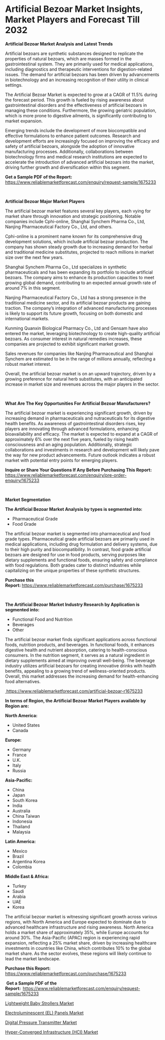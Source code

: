 <p><h1>Artificial Bezoar Market Insights, Market Players and Forecast Till 2032</h1></p><p><strong>Artificial Bezoar Market Analysis and Latest Trends</strong></p>
<p><p>Artificial bezoars are synthetic substances designed to replicate the properties of natural bezoars, which are masses formed in the gastrointestinal system. They are primarily used for medical applications, including diagnostics and therapeutic interventions for digestion-related issues. The demand for artificial bezoars has been driven by advancements in biotechnology and an increasing recognition of their utility in clinical settings.</p><p>The Artificial Bezoar Market is expected to grow at a CAGR of 11.5% during the forecast period. This growth is fueled by rising awareness about gastrointestinal disorders and the effectiveness of artificial bezoars in managing these conditions. Furthermore, the growing geriatric population, which is more prone to digestive ailments, is significantly contributing to market expansion. </p><p>Emerging trends include the development of more biocompatible and effective formulations to enhance patient outcomes. Research and development efforts are increasingly focused on improving the efficacy and safety of artificial bezoars, alongside the adoption of innovative manufacturing processes. Additionally, collaborations between biotechnology firms and medical research institutions are expected to accelerate the introduction of advanced artificial bezoars into the market, driving further growth and diversification within this segment.</p></p>
<p><strong>Get a Sample PDF of the Report:&nbsp;</strong> <a href="https://www.reliablemarketforecast.com/enquiry/request-sample/1675233?utm_campaign=1169&utm_medium=2&utm_source=Github&utm_content=ia&utm_term=30012025&utm_id=artificial-bezoar">https://www.reliablemarketforecast.com/enquiry/request-sample/1675233</a></p>
<p>&nbsp;</p>
<p><strong>Artificial Bezoar Major Market Players</strong></p>
<p><p>The artificial bezoar market features several key players, each vying for market share through innovation and strategic positioning. Notable companies include Cphi-online, Shanghai Synchem Pharma Co., Ltd, Nanjing Pharmaceutical Factory Co., Ltd, and others.</p><p>Cphi-online is a prominent name known for its comprehensive drug development solutions, which include artificial bezoar production. The company has shown steady growth due to increasing demand for herbal and traditional medicine substitutes, projected to reach millions in market size over the next few years.</p><p>Shanghai Synchem Pharma Co., Ltd specializes in synthetic pharmaceuticals and has been expanding its portfolio to include artificial bezoars. The company aims to enhance its production capacities to meet growing global demand, contributing to an expected annual growth rate of around 7% in this segment.</p><p>Nanjing Pharmaceutical Factory Co., Ltd has a strong presence in the traditional medicine sector, and its artificial bezoar products are gaining traction. The company’s integration of advanced manufacturing processes is likely to support its future growth, focusing on both domestic and international markets.</p><p>Kunming Quanxin Biological Pharmacy Co., Ltd and Gensam have also entered the market, leveraging biotechnology to create high-quality artificial bezoars. As consumer interest in natural remedies increases, these companies are projected to exhibit significant market growth.</p><p>Sales revenues for companies like Nanjing Pharmaceutical and Shanghai Synchem are estimated to be in the range of millions annually, reflecting a robust market interest.</p><p>Overall, the artificial bezoar market is on an upward trajectory, driven by a growing preference for natural herb substitutes, with an anticipated increase in market size and revenues across the major players in the sector.</p></p>
<p>&nbsp;</p>
<p><strong>What Are The Key Opportunities For Artificial Bezoar Manufacturers?</strong></p>
<p><p>The artificial bezoar market is experiencing significant growth, driven by increasing demand in pharmaceuticals and nutraceuticals for its digestive health benefits. As awareness of gastrointestinal disorders rises, key players are innovating through advanced formulations, enhancing bioavailability and efficacy. The market is expected to expand at a CAGR of approximately 6% over the next five years, fueled by rising health consciousness and an aging population. Additionally, strategic collaborations and investments in research and development will likely pave the way for new product advancements. Future outlook indicates a robust market with potential entry points for emerging players.</p></p>
<p><strong>Inquire or Share Your Questions If Any Before Purchasing This Report:</strong> <a href="https://www.reliablemarketforecast.com/enquiry/pre-order-enquiry/1675233?utm_campaign=1169&utm_medium=2&utm_source=Github&utm_content=ia&utm_term=30012025&utm_id=artificial-bezoar">https://www.reliablemarketforecast.com/enquiry/pre-order-enquiry/1675233</a></p>
<p>&nbsp;</p>
<p><strong>Market Segmentation</strong></p>
<p><strong>The Artificial Bezoar Market Analysis by types is segmented into:</strong></p>
<p><ul><li>Pharmaceutical Grade</li><li>Food Grade</li></ul></p>
<p><p>The artificial bezoar market is segmented into pharmaceutical and food grade types. Pharmaceutical grade artificial bezoars are primarily used in medical applications, including drug formulation and delivery systems, due to their high purity and biocompatibility. In contrast, food grade artificial bezoars are designed for use in food products, serving purposes like dietary supplements and functional foods, ensuring safety and compliance with food regulations. Both grades cater to distinct industries while capitalizing on the unique properties of these synthetic structures.</p></p>
<p><strong>Purchase this Report:&nbsp;</strong><a href="https://www.reliablemarketforecast.com/purchase/1675233?utm_campaign=1169&utm_medium=2&utm_source=Github&utm_content=ia&utm_term=30012025&utm_id=artificial-bezoar">https://www.reliablemarketforecast.com/purchase/1675233</a></p>
<p>&nbsp;</p>
<p><strong>The Artificial Bezoar Market Industry Research by Application is segmented into:</strong></p>
<p><ul><li>Functional Food and Nutrition</li><li>Beverages</li><li>Other</li></ul></p>
<p><p>The artificial bezoar market finds significant applications across functional foods, nutrition products, and beverages. In functional foods, it enhances digestive health and nutrient absorption, catering to health-conscious consumers. In the nutrition segment, it serves as a natural ingredient in dietary supplements aimed at improving overall well-being. The beverage industry utilizes artificial bezoars for creating innovative drinks with health benefits, appealing to a growing trend of wellness-oriented products. Overall, this market addresses the increasing demand for health-enhancing food alternatives.</p></p>
<p><a href="https://www.reliablemarketforecast.com/artificial-bezoar-r1675233?utm_campaign=1169&utm_medium=2&utm_source=Github&utm_content=ia&utm_term=30012025&utm_id=artificial-bezoar">&nbsp;https://www.reliablemarketforecast.com/artificial-bezoar-r1675233</a></p>
<p><strong>In terms of Region, the Artificial Bezoar Market Players available by Region are:</strong></p>
<p>
    <p> <strong> North America: </strong>
        <ul>
            <li>United States</li>
            <li>Canada</li>
        </ul>
        </p> 
    <p> <strong> Europe: </strong>
        <ul>
            <li>Germany</li>
            <li>France</li>
            <li>U.K.</li>
            <li>Italy</li>
            <li>Russia</li>
        </ul>
        </p> 
    <p> <strong> Asia-Pacific: </strong>
        <ul>
            <li>China</li>
            <li>Japan</li>
            <li>South Korea</li>
            <li>India</li>
            <li>Australia</li>
            <li>China Taiwan</li>
            <li>Indonesia</li>
            <li>Thailand</li>
            <li>Malaysia</li>
        </ul>
        </p> 
    <p> <strong> Latin America: </strong>
        <ul>
            <li>Mexico</li>
            <li>Brazil</li>
            <li>Argentina Korea</li>
            <li>Colombia</li>
        </ul>
        </p> 
    <p> <strong> Middle East & Africa: </strong>
        <ul>
            <li>Turkey</li>
            <li>Saudi</li>
            <li>Arabia</li>
            <li>UAE</li>
            <li>Korea</li>
        </ul>
    </p>
    </p>
<p><p>The artificial bezoar market is witnessing significant growth across various regions, with North America and Europe expected to dominate due to advanced healthcare infrastructure and rising awareness. North America holds a market share of approximately 35%, while Europe accounts for around 30%. The Asia-Pacific (APAC) region is experiencing rapid expansion, reflecting a 25% market share, driven by increasing healthcare investments in countries like China, which contributes 10% to the global market share. As the sector evolves, these regions will likely continue to lead the market landscape.</p></p>
<p><strong>Purchase this Report: </strong><a href="https://www.reliablemarketforecast.com/purchase/1675233?utm_campaign=1169&utm_medium=2&utm_source=Github&utm_content=ia&utm_term=30012025&utm_id=artificial-bezoar">https://www.reliablemarketforecast.com/purchase/1675233</a></p>
<p>&nbsp;<strong>Get a Sample PDF of the Report:&nbsp;&nbsp;</strong><a href="https://www.reliablemarketforecast.com/enquiry/request-sample/1675233?utm_campaign=1169&utm_medium=2&utm_source=Github&utm_content=ia&utm_term=30012025&utm_id=artificial-bezoar">https://www.reliablemarketforecast.com/enquiry/request-sample/1675233</a></p>
<p><strong></strong></p>
<p><p><a href="https://www.linkedin.com/pulse/lightweight-baby-strollers-market-growth-projections-2025-2032-wguae?utm_campaign=1169&utm_medium=2&utm_source=Github&utm_content=ia&utm_term=30012025&utm_id=artificial-bezoar">Lightweight Baby Strollers Market</a></p><p><a href="https://www.linkedin.com/pulse/electroluminescent-el-panels-market-indicators-size-regional-eo69c?utm_campaign=1169&utm_medium=2&utm_source=Github&utm_content=ia&utm_term=30012025&utm_id=artificial-bezoar">Electroluminescent (EL) Panels Market</a></p><p><a href="https://www.linkedin.com/pulse/top-reasons-behind-digital-pressure-transmitter-market-growth-a5rie?utm_campaign=1169&utm_medium=2&utm_source=Github&utm_content=ia&utm_term=30012025&utm_id=artificial-bezoar">Digital Pressure Transmitter Market</a></p><p><a href="https://www.linkedin.com/pulse/hyper-converged-infrastructure-hci-market-report-company-profiles-givhc?utm_campaign=1169&utm_medium=2&utm_source=Github&utm_content=ia&utm_term=30012025&utm_id=artificial-bezoar">Hyper-Converged Infrastructure (HCI) Market</a></p></p>